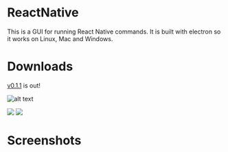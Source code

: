 ReactNative
===

This is a GUI for running React Native commands. It is built with electron so it works on Linux, Mac and Windows.

# Downloads

[v0.1.1](http://v1.1.1) is out!

![alt text](http://clinsite.com/wp-content/uploads/2017/01/Apple-logo-120x120.png)

<img src="https://upload.wikimedia.org/wikipedia/commons/thumb/3/34/Windows_logo_-_2012_derivative.svg/120px-Windows_logo_-_2012_derivative.svg.png" />
<img src="http://www.linuxscrew.com/wp-content/uploads/2007/11/120px-crystal_128_penguin.png" />

# Screenshots
